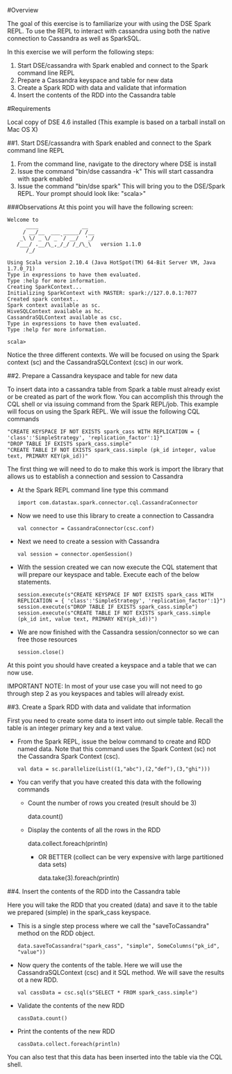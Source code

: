 #Overview

The goal of this exercise is to familiarize your with using the DSE Spark REPL. To use the REPL to interact with cassandra using both the native connection to Cassandra as well as SparkSQL.

In this exercise we will perform the following steps:

1. Start DSE/cassandra with Spark enabled and connect to the Spark command line REPL
2. Prepare a Cassandra keyspace and table for new data
3. Create a Spark RDD with data and validate that information
4. Insert the contents of the RDD into the Cassandra table

#Requirements

Local copy of DSE 4.6 installed (This example is based on a tarball install on Mac OS X)

##1. Start DSE/cassandra with Spark enabled and connect to the Spark command line REPL

  1. From the command line, navigate to the directory where DSE is install
  2. Issue the command "bin/dse cassandra -k" This will start cassandra with spark enabled
  3. Issue the command "bin/dse spark" This will bring you to the DSE/Spark REPL. Your prompt should look like: "scala>"

###Observations
At this point you will have the following screen:

    Welcome to
          ____              __
         / __/__  ___ _____/ /__
        _\ \/ _ \/ _ `/ __/  '_/
       /___/ .__/\_,_/_/ /_/\_\   version 1.1.0
          /_/

    Using Scala version 2.10.4 (Java HotSpot(TM) 64-Bit Server VM, Java 1.7.0_71)
    Type in expressions to have them evaluated.
    Type :help for more information.
    Creating SparkContext...
    Initializing SparkContext with MASTER: spark://127.0.0.1:7077
    Created spark context..
    Spark context available as sc.
    HiveSQLContext available as hc.
    CassandraSQLContext available as csc.
    Type in expressions to have them evaluated.
    Type :help for more information.

    scala>

Notice the three different contexts. We will be focused on using the Spark context (sc) and the CassandraSQLContext (csc) in our work.

##2. Prepare a Cassandra keyspace and table for new data

To insert data into a cassandra table from Spark a table must already exist or be created as part of the work flow. You can accomplish this through the CQL shell or via issuing command from the Spark REPL/job. This example will focus on using the Spark REPL. We will issue the following CQL commands

    "CREATE KEYSPACE IF NOT EXISTS spark_cass WITH REPLICATION = { 'class':'SimpleStrategy', 'replication_factor':1}"
    "DROP TABLE IF EXISTS spark_cass.simple"
    "CREATE TABLE IF NOT EXISTS spark_cass.simple (pk_id integer, value text, PRIMARY KEY(pk_id))"

The first thing we will need to do to make this work is import the library that allows us to establish a connection and session to Cassandra


  * At the Spark REPL command line type this command

        import com.datastax.spark.connector.cql.CassandraConnector

  * Now we need to use this library to create a connection to Cassandra

        val connector = CassandraConnector(csc.conf)

  * Next we need to create a session with Cassandra

        val session = connector.openSession()

  * With the session created we can now execute the CQL statement that will prepare our keyspace and table. Execute each of the below statements.

        session.execute(s"CREATE KEYSPACE IF NOT EXISTS spark_cass WITH REPLICATION = { 'class':'SimpleStrategy', 'replication_factor':1}")
        session.execute(s"DROP TABLE IF EXISTS spark_cass.simple")
        session.execute(s"CREATE TABLE IF NOT EXISTS spark_cass.simple (pk_id int, value text, PRIMARY KEY(pk_id))")

  * We are now finished with the Cassandra session/connector so we can free those resources

        session.close()

At this point you should have created a keyspace and a table that we can now use.

IMPORTANT NOTE: In most of your use case you will not need to go through step 2 as you keyspaces and tables will already exist.

##3. Create a Spark RDD with data and validate that information

First you need to create some data to insert into out simple table. Recall the table is an integer primary key and a text value.

  * From the Spark REPL, issue the below command to create and RDD named data. Note that this command uses the Spark Context (sc) not the Cassandra Spark Context (csc).

        val data = sc.parallelize(List((1,"abc"),(2,"def"),(3,"ghi")))

  * You can verify that you have created this data with the following commands

    * Count the number of rows you created (result should be 3)

        data.count()

    * Display the contents of all the rows in the RDD

        data.collect.foreach(println)

      * OR BETTER (collect can be very expensive with large partitioned data sets)

        data.take(3).foreach(println)


##4. Insert the contents of the RDD into the Cassandra table

Here you will take the RDD that you created (data) and save it to the table we prepared (simple) in the spark_cass keyspace.

  * This is a single step process where we call the "saveToCassandra" method on the RDD object.

        data.saveToCassandra("spark_cass", "simple", SomeColumns("pk_id", "value"))

  * Now query the contents of the table. Here we will use the CassandraSQLContext (csc) and it SQL method. We will save the results ot a new RDD.

        val cassData = csc.sql(s"SELECT * FROM spark_cass.simple")

  * Validate the contents of the new RDD

        cassData.count()

  * Print the contents of the new RDD

        cassData.collect.foreach(println)

You can also test that this data has been inserted into the table via the CQL shell.

